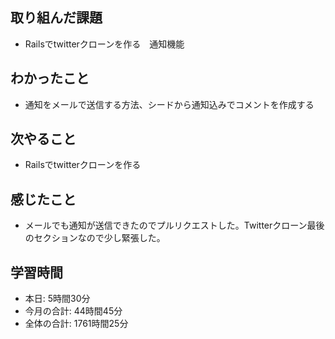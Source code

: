 ## 取り組んだ課題
- Railsでtwitterクローンを作る　通知機能
## わかったこと
- 通知をメールで送信する方法、シードから通知込みでコメントを作成する
## 次やること
- Railsでtwitterクローンを作る
## 感じたこと
- メールでも通知が送信できたのでプルリクエストした。Twitterクローン最後のセクションなので少し緊張した。
## 学習時間
- 本日: 5時間30分
- 今月の合計: 44時間45分
- 全体の合計: 1761時間25分
